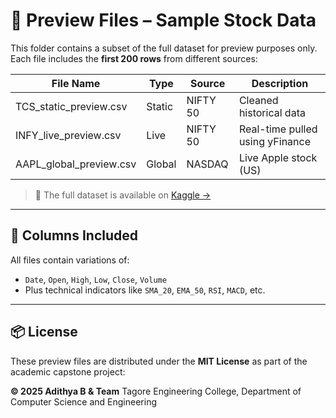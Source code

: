 # 📁 Preview Files – Sample Stock Data

This folder contains a subset of the full dataset for preview purposes only.  
Each file includes the **first 200 rows** from different sources:

| File Name                  | Type       | Source     | Description                     |
|---------------------------|------------|------------|---------------------------------|
| TCS_static_preview.csv    | Static     | NIFTY 50   | Cleaned historical data         |
| INFY_live_preview.csv     | Live       | NIFTY 50   | Real-time pulled using yFinance |
| AAPL_global_preview.csv   | Global     | NASDAQ     | Live Apple stock (US)           |

> 📌 The full dataset is available on [Kaggle →](https://www.kaggle.com/datasets/adithyabhaskar2511/stock-market-analysis)

---

## 📝 Columns Included

All files contain variations of:

- `Date`, `Open`, `High`, `Low`, `Close`, `Volume`
- Plus technical indicators like `SMA_20`, `EMA_50`, `RSI`, `MACD`, etc.

---

## 📦 License

These preview files are distributed under the **MIT License** as part of the academic capstone project:

**© 2025 Adithya B & Team**
Tagore Engineering College, Department of Computer Science and Engineering
